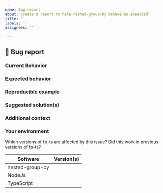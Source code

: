 ```yaml
---
name: Bug report
about: Create a report to help nested-group-by behave as expected
title: ''
labels: ''
assignees: ''

---
```


## 🐛 Bug report

### Current Behavior

<!-- If applicable, add screenshots to help explain your problem. -->

### Expected behavior

<!-- A clear and concise description of what you expected to happen. -->

### Reproducible example

### Suggested solution(s)

<!-- How could we solve this bug? What changes would need to made to fp-ts? -->

### Additional context

<!-- Add any other context about the problem here.  -->

### Your environment

Which versions of fp-ts are affected by this issue? Did this work in previous versions of fp-ts?

<!-- PLEASE FILL THIS OUT -->

| Software        | Version(s) |
| --------------- | ---------- |
| nested-group-by |            |
| NodeJs          |            |
| TypeScript      |            |
